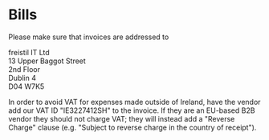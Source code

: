 # Bills

Please make sure that invoices are addressed to

freistil IT Ltd  
13 Upper Baggot Street  
2nd Floor  
Dublin 4  
D04 W7K5

In order to avoid VAT for expenses made outside of Ireland, have the vendor add our VAT ID "IE3227412SH" to the invoice. If they are an EU-based B2B vendor they should not charge VAT; they will instead add a "Reverse Charge" clause (e.g. "Subject to reverse charge in the country of receipt").
